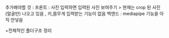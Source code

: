 추가해야할 것 : 
프론트 : 사진 입력하면 입력된 사진 보여주기 > 현재는 crop 된 사진 (얼굴만) 나오고 있음 , 
         키,몸무게 입력받는 기능이 없음
백엔드 : mediapipe 기능을 아직 안넣음 

+전체적인 폴더구조 정리
